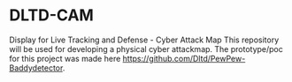 # DLTD-CAM
Display for Live Tracking and Defense - Cyber Attack Map
This repository will be used for developing a physical cyber attackmap.
The prototype/poc for this project was made here <https://github.com/Dltd/PewPew-Baddydetector>.


